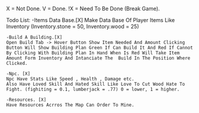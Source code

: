 X = Not Done.
V = Done.
!X = Need To Be Done (Break Game).

Todo List:
    -Items Data Base.[X]
    Make Data Base Of Player Items Like Inventory (Inventory.stone = 50, Inventory.wood = 25)

    -Build A Building.[X]
    Open Build Tab -> Hover Button Show Item Needed And Amount Clicking Button Will Show Building Plan Green If Can Build It And Red If Cannot By Clicking With Building Plan In Hand When Is Red Will Take Item Amount Form Inventory And Intanciate The  Build In The Position Where Clicked.

    -Npc. [X]
    Npc Have Stats Like Speed , Health , Damage etc.
    Also Have Loved Skill And Hated Skill Like Love To Cut Wood Hate To Fight. (fighiting = 0.1, lumberjack = .77) 0 = lower, 1 = higher.

    -Resources. [X]
    Have Resources Acrros The Map Can Order To Mine.